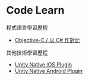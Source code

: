 # Code Learn
程式語言學習歷程
- [Objective-C / 以 C# 作對比](objective-c-csharp.md)

其他技術學習歷程
- [Unity Native IOS Plugin](Unity-native-ios-plugin.md)
- [Unity Native Android Plugin](Unity-native-android-plugin.md)
